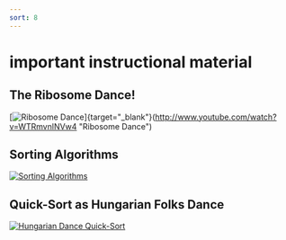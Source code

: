 ```yaml
---
sort: 8
---
```

# important instructional material

## The Ribosome Dance! 
[![Ribosome Dance](http://img.youtube.com/vi/WTRmvnlNVw4/0.jpg)]{target="_blank"}(http://www.youtube.com/watch?v=WTRmvnlNVw4 "Ribosome Dance")

## Sorting Algorithms 
[![Sorting Algorithms](http://img.youtube.com/vi/kPRA0W1kECg/0.jpg)](http://www.youtube.com/watch?v=kPRA0W1kECg "Sorting Algorithms")

## Quick-Sort as Hungarian Folks Dance
[![Hungarian Dance Quick-Sort](http://img.youtube.com/vi/ywWBy6J5gz8/0.jpg)](http://www.youtube.com/watch?v=ywWBy6J5gz8 "Hungary Dance Quick Sort")

